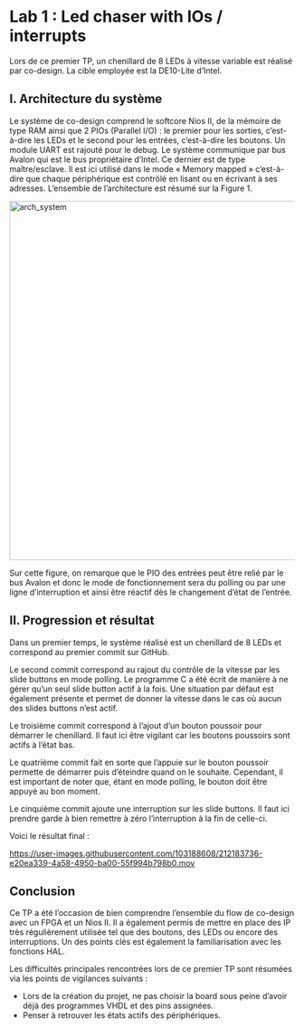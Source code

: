 <h1>Lab 1 : Led chaser with IOs / interrupts</h1>

Lors de ce premier TP, un chenillard de 8 LEDs à vitesse variable est réalisé par co-design. La cible employée est la DE10-Lite d’Intel.


<h2>I.	Architecture du système</h2>

Le système de co-design comprend le softcore Nios II, de la mémoire de type RAM ainsi que 2 PIOs (Parallel I/O) : le premier pour les sorties, c’est-à-dire les LEDs et le second pour les entrées, c’est-à-dire les boutons. Un module UART est rajouté pour le debug. Le système communique par bus Avalon qui est le bus propriétaire d’Intel. Ce dernier est de type maître/esclave. Il est ici utilisé dans le mode « Memory mapped » c’est-à-dire que chaque périphérique est contrôlé en lisant ou en écrivant à ses adresses. L’ensemble de l’architecture est résumé sur la Figure 1. 

<img width="635" alt="arch_system" src="https://user-images.githubusercontent.com/103188608/212183555-5694193e-892b-42b0-854a-d169dd854579.png">

Sur cette figure, on remarque que le PIO des entrées peut être relié par le bus Avalon et donc le mode de fonctionnement sera du polling ou par une ligne d’interruption et ainsi être réactif dès le changement d’état de l’entrée. 


<h2>II.	Progression et résultat</h2>

Dans un premier temps, le système réalisé est un chenillard de 8 LEDs et correspond au premier commit sur GitHub.

Le second commit correspond au rajout du contrôle de la vitesse par les slide buttons en mode polling. Le programme C a été écrit de manière à ne gérer qu’un seul slide button actif à la fois. Une situation par défaut est également présente et permet de donner la vitesse dans le cas où aucun des slides buttons n’est actif. 

Le troisième commit correspond à l’ajout d’un bouton poussoir pour démarrer le chenillard. Il faut ici être vigilant car les boutons poussoirs sont actifs à l’état bas. 

Le quatrième commit fait en sorte que l’appuie sur le bouton poussoir permette de démarrer puis d’éteindre quand on le souhaite. Cependant, il est important de noter que, étant en mode polling, le bouton doit être appuyé au bon moment. 

Le cinquième commit ajoute une interruption sur les slide buttons. Il faut ici prendre garde à bien remettre à zéro l’interruption à la fin de celle-ci.

Voici le résultat final :

https://user-images.githubusercontent.com/103188608/212183736-e20ea339-4a58-4950-ba00-55f994b798b0.mov


<h2>Conclusion</h2>

Ce TP a été l’occasion de bien comprendre l’ensemble du flow de co-design avec un FPGA et un Nios II. Il a également permis de mettre en place des IP très régulièrement utilisée tel que des boutons, des LEDs ou encore des interruptions. Un des points clés est également la familiarisation avec les fonctions HAL.

Les difficultés principales rencontrées lors de ce premier TP sont résumées via les points de vigilances suivants :
-	Lors de la création du projet, ne pas choisir la board sous peine d’avoir déjà des programmes VHDL et des pins assignées.
-	Penser à retrouver les états actifs des périphériques.


